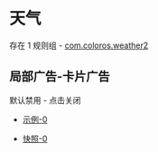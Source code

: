 # 天气

存在 1 规则组 - [com.coloros.weather2](/src/apps/com.coloros.weather2.ts)

## 局部广告-卡片广告

默认禁用 - 点击关闭

- [示例-0](https://m.gkd.li/57941037/fc08493c-dec2-4534-9f61-3627aa337b30)

- [快照-0](https://i.gkd.li/i/14258190)
